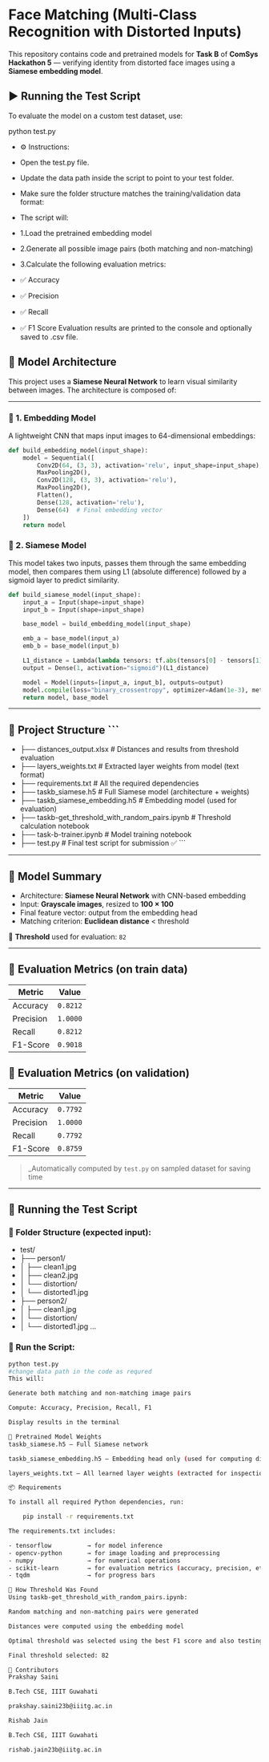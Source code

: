 #  Face Matching (Multi-Class Recognition with Distorted Inputs)

This repository contains code and pretrained models for **Task B** of **ComSys Hackathon 5** — verifying identity from distorted face images using a **Siamese embedding model**.

## ▶️ Running the Test Script
To evaluate the model on a custom test dataset, use:

python test.py
- ⚙️ Instructions:
- Open the test.py file.

- Update the data path inside the script to point to your test folder.

- Make sure the folder structure matches the training/validation data format:

- The script will:
- 1.Load the pretrained embedding model
- 2.Generate all possible image pairs (both matching and non-matching)
- 3.Calculate the following evaluation metrics:
- ✅ Accuracy
- ✅ Precision
- ✅ Recall
- ✅ F1 Score
Evaluation results are printed to the console and optionally saved to .csv  file.

## 🧠 Model Architecture

This project uses a **Siamese Neural Network** to learn visual similarity between images. The architecture is composed of:

---

### 🔹 1. Embedding Model

A lightweight CNN that maps input images to 64-dimensional embeddings:

```python
def build_embedding_model(input_shape):
    model = Sequential([
        Conv2D(64, (3, 3), activation='relu', input_shape=input_shape),
        MaxPooling2D(),
        Conv2D(128, (3, 3), activation='relu'),
        MaxPooling2D(),
        Flatten(),
        Dense(128, activation='relu'),
        Dense(64)  # Final embedding vector
    ])
    return model
```

### 🔹 2. Siamese Model

This model takes two inputs, passes them through the same embedding model, then compares them using L1 (absolute difference) followed by a sigmoid layer to predict similarity.

```python
def build_siamese_model(input_shape):
    input_a = Input(shape=input_shape)
    input_b = Input(shape=input_shape)

    base_model = build_embedding_model(input_shape)

    emb_a = base_model(input_a)
    emb_b = base_model(input_b)

    L1_distance = Lambda(lambda tensors: tf.abs(tensors[0] - tensors[1]))([emb_a, emb_b])
    output = Dense(1, activation="sigmoid")(L1_distance)

    model = Model(inputs=[input_a, input_b], outputs=output)
    model.compile(loss="binary_crossentropy", optimizer=Adam(1e-3), metrics=["accuracy"])
    return model, base_model
```





---

## 📁 Project Structure ``` 
- ├── distances_output.xlsx # Distances and results from threshold evaluation
- ├── layers_weights.txt # Extracted layer weights from model (text format)
- ├── requirements.txt # All the required dependencies 
- ├── taskb_siamese.h5 # Full Siamese model (architecture + weights)
- ├── taskb_siamese_embedding.h5 # Embedding model (used for evaluation)
- ├── taskb-get_threshold_with_random_pairs.ipynb # Threshold calculation notebook
- ├── task-b-trainer.ipynb # Model training notebook
- ├── test.py # Final test script for submission ✅ ``` 

---

## 🧠 Model Summary

- Architecture: **Siamese Neural Network** with CNN-based embedding
- Input: **Grayscale images**, resized to **100 × 100**
- Final feature vector: output from the embedding head
- Matching criterion: **Euclidean distance** < threshold

📌 **Threshold** used for evaluation: `82`

---

## 🎯 Evaluation Metrics (on train data)

| Metric     | Value     |
|------------|-----------|
| Accuracy   | `0.8212`  |
| Precision  | `1.0000`  |
| Recall     | `0.8212`  |
| F1-Score   | `0.9018`  |

## 🎯 Evaluation Metrics (on validation)

| Metric     | Value     |
|------------|-----------|
| Accuracy   | `0.7792`  |
| Precision  | `1.0000`  |
| Recall     | `0.7792`  |
| F1-Score   | `0.8759`  |

> _Automatically computed by `test.py` on sampled dataset for saving time

---

## 🧪 Running the Test Script

### 🧾 Folder Structure (expected input):

- test/
- ├── person1/
- │ ├── clean1.jpg
- │ ├── clean2.jpg
- │ └── distortion/
- │ └── distorted1.jpg
- ├── person2/
- │ ├── clean1.jpg
- │ └── distortion/
- │ └── distorted1.jpg
...

### 🚀 Run the Script:

```bash
python test.py
#change data path in the code as requred
This will:

Generate both matching and non-matching image pairs

Compute: Accuracy, Precision, Recall, F1

Display results in the terminal

💾 Pretrained Model Weights
taskb_siamese.h5 – Full Siamese network

taskb_siamese_embedding.h5 – Embedding head only (used for computing distances)

layers_weights.txt – All learned layer weights (extracted for inspection)

📦 Requirements

To install all required Python dependencies, run:

    pip install -r requirements.txt

The requirements.txt includes:

- tensorflow          → for model inference
- opencv-python       → for image loading and preprocessing
- numpy               → for numerical operations
- scikit-learn        → for evaluation metrics (accuracy, precision, etc.)
- tqdm                → for progress bars

🧠 How Threshold Was Found
Using taskb-get_threshold_with_random_pairs.ipynb:

Random matching and non-matching pairs were generated

Distances were computed using the embedding model

Optimal threshold was selected using the best F1 score and also testing all thresholds between 50-100

Final threshold selected: 82

🤝 Contributors
Prakshay Saini

B.Tech CSE, IIIT Guwahati

prakshay.saini23b@iiitg.ac.in

Rishab Jain

B.Tech CSE, IIIT Guwahati

rishab.jain23b@iiitg.ac.in

